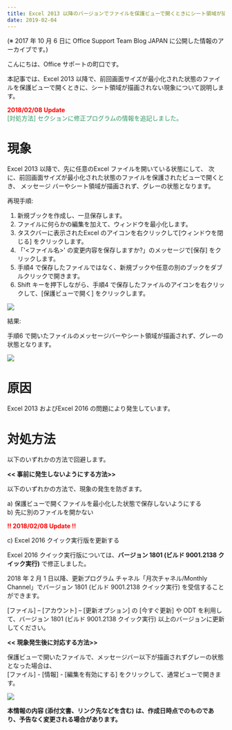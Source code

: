 ```yaml
---
title: Excel 2013 以降のバージョンでファイルを保護ビューで開くときにシート領域が描画されない
date: 2019-02-04
---
```


(※ 2017 年 10 月 6 日に Office Support Team Blog JAPAN に公開した情報のアーカイブです。)

  

こんにちは、Office サポートの町口です。

本記事では、Excel 2013 以降で、前回画面サイズが最小化された状態のファイルを保護ビューで開くときに、シート領域が描画されない現象について説明します。

  

  

<span style="color:#ff0000">**2018/02/08 Update**</span>  
<span style="color:#339966">\[対処方法\] セクションに修正プログラムの情報を追記しました。</span>

  

  

現象
==

  

Excel 2013 以降で、先に任意のExcel ファイルを開いている状態にして、
次に、前回画面サイズが最小化された状態のファイルを保護されたビューで開くとき、
メッセージ バーやシート領域が描画されず、グレーの状態となります。

  

再現手順:

1.  新規ブックを作成し、一旦保存します。
2.  ファイルに何らかの編集を加えて、ウィンドウを最小化します。
3.  タスクバーに表示されたExcel のアイコンを右クリックして\[ウィンドウを閉じる\] をクリックします。
4.  「'<ファイル名\>' の変更内容を保存しますか?」のメッセージで\[保存\] をクリックします。
5.  手順4 で保存したファイルではなく、新規ブックや任意の別のブックをダブルクリックで開きます。
6.  Shift キーを押下しながら、手順4 で保存したファイルのアイコンを右クリックして、\[保護ビューで開く\] をクリックします。  
    

[![](https://msdnshared.blob.core.windows.net/media/2017/10/01-1024x768.jpg)](https://msdnshared.blob.core.windows.net/media/2017/10/01.jpg)

  

  

結果:

手順6 で開いたファイルのメッセージバーやシート領域が描画されず、グレーの状態となります。

[![](https://msdnshared.blob.core.windows.net/media/2017/10/02_repro-1024x768.jpg)](https://msdnshared.blob.core.windows.net/media/2017/10/02_repro.jpg)

  

  

  

原因
==

  

Excel 2013 およびExcel 2016 の問題により発生しています。

  

  

  

対処方法
====

  

以下のいずれかの方法で回避します。

  

**<< 事前に発生しないようにする方法\>>**

以下のいずれかの方法で、現象の発生を防ぎます。

a) 保護ビューで開くファイルを最小化した状態で保存しないようにする  
b) 先に別のファイルを開かない

  

<span style="color:#ff0000">**!! 2018/02/08 Update !!**</span>

c) Excel 2016 クイック実行版を更新する

Excel 2016 クイック実行版については、**バージョン 1801 (ビルド 9001.2138 クイック実行)** で修正しました。

  

2018 年 2 月 1 日以降、更新プログラム チャネル「月次チャネル/Monthly Channel」でバージョン 1801 (ビルド 9001.2138 クイック実行) を受信することができます。  
  
\[ファイル\] – \[アカウント\] – \[更新オプション\] の \[今すぐ更新\] や ODT を利用して、バージョン 1801 (ビルド 9001.2138 クイック実行) 以上のバージョンに更新してください。

  

  

**<< 現象発生後に対応する方法\>>**

保護ビューで開いたファイルで、メッセージバー以下が描画されずグレーの状態となった場合は、  
\[ファイル\] - \[情報\] - \[編集を有効にする\] をクリックして、通常ビューで開きます。

[![](https://msdnshared.blob.core.windows.net/media/2017/10/03_workaround-1024x768.jpg)](https://msdnshared.blob.core.windows.net/media/2017/10/03_workaround.jpg)

  

  

**本情報の内容 (添付文書、リンク先などを含む) は、作成日時点でのものであり、予告なく変更される場合があります。**